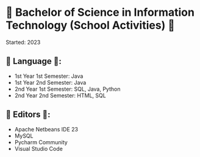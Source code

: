 # 🌱 Bachelor of Science in Information Technology (School Activities) 🌱

Started: 2023

## 🌱 Language 🌱:
* 1st Year 1st Semester: Java
* 1st Year 2nd Semester: Java
* 2nd Year 1st Semester: SQL, Java, Python
* 2nd Year 2nd Semester: HTML, SQL

## 🌱 Editors 🌱:
* Apache Netbeans IDE 23
* MySQL
* Pycharm Community
* Visual Studio Code
